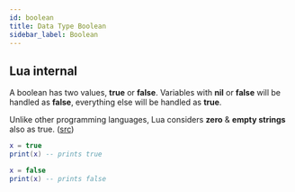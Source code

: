 ```yaml
---
id: boolean
title: Data Type Boolean
sidebar_label: Boolean
---
```


## Lua internal
A boolean has two values, **true** or **false**. Variables with **nil** or **false** will be handled as **false**, everything else will be handled as **true**.

Unlike other programming languages, Lua considers **zero** & **empty strings** also as true. ([src](http://lua.org/pil/2.2.html))

```lua
x = true
print(x) -- prints true

x = false
print(x) -- prints false
```